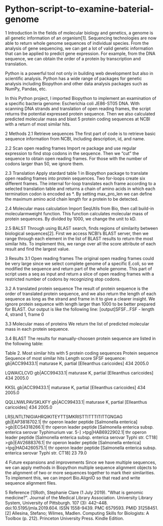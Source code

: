 # Python-script-to-examine-baterial-genome

1 Introduction
In the fields of molecular biology and genetics, a genome is all genetic information of an organism[1]. Sequencing technologies are now able to return whole genome sequences of individual species. From the analysis of gene sequencing, we can get a lot of valid genetic information that can be applied to predict gene expression. For example, from the DNA sequence, we can obtain the order of a protein by transcription and translation. 

Python is a powerful tool not only in building web development but also in scientific analysis. Python has a wide range of packages for genetic analysis including Biopython and other data analysis packages such as NumPy, Pandas, etc. 

In this Python project, I imported Biopython to implement an examination of a specific bacteria genome: Escherichia coli JE86-ST05 DNA. With scanning DNA strands and translation of open reading frames, the script returns the potential expressed protein sequence. Then we also calculated predicted molecular mass and blast 5 protein coding sequences at NCBI with a return of most similar hits.

2 Methods
2.1 Retrieve sequences
The first part of code is to retrieve basic sequence information from NCBI, including description, id, and name.

2.2 Scan open reading frames
Import re package and use regular expression to find stop codons in the sequence. Then we “cut” the sequence to obtain open reading frames. For those with the number of codons larger than 50, we ignore them.

2.3 Translation
Apply stardard table 1 in Biopython package to translate open reading frames into protein sequences. Two for-loops create six different frames. The internal for-loop translates each frame according to a selected translation table and returns a chain of amino acids in which each termination codon is encoded as *. By setting max_pro_len we can define the maximum amino acid chain length for a protein to be detected.

2.4 Molecular mass calculation
Import SeqUtils from Bio, then call build-in molecularmweight function. This function calculates molecular mass of protein sequences. By divided by 1000, we change the unit to kD.

2.5 BALST
Through using BLAST search, finds regions of similarity between biological sequences[2]. First we access NCBI’s BLAST server, then we range through each element in the list of BLAST results to return the most similar hits. To implement this, we range over all the score attribute of each result and find the largest value.

3 Results
3.1 Open reading frames
The original open reading frames could be very large since we select complete genome of a specific E.coli, so we modified the sequence and return part of the whole genome. This part of script uses a seq as input and return a slice of open reading frames with a restricted number of codons by recognizing stop codons.

3.2 A translated protein sequence
The result of protein sequence is the order of translated protein sequence, and we also return the length of each sequence as long as the strand and frame in it to give a clearer insight. We ignore protein sequence with length larger than 1000 to be better prepared for BLAST. Our output is like the following line:
[output]SFSF...FSF - length 4, strand 1, frame 0

3.3 Molecular mass of proteins
We return the list of predicted molecular mass in each protein sequence.

3.4 BLAST
The results for manually-choosen protein sequence are listed in the following table:

Table 2. Most similar hits with 5 protein coding sequences
Protein sequence	Sequence of most similar hits	Length 	score
SFSF	sequence: gb|ACC99433.1| maturase K, partial [Elleanthus caricoides]	434
	2005.0

LQWAICLCVD	gb|ACC99433.1| maturase K, partial [Elleanthus caricoides]	434
	2005.0

KKSL
	gb|ACC99433.1| maturase K, partial [Elleanthus caricoides]	434
	2005.0

QQLLNWLPAVSKLKFY	gb|ACC99433.1| maturase K, partial [Elleanthus caricoides]	434
	2005.0

LRSLNTLTNIGIAHRQIKITEYTTSMKRISTTITTTITITTGNGAG
	gb|EAP3818702.1| thr operon leader peptide [Salmonella enterica] >gb|ECS4318266.1| thr operon leader peptide [Salmonella enterica subsp. enterica serovar Typhimurium var. 5-] >tpg|HAB6922902.1| thr operon leader peptide [Salmonella enterica subsp. enterica serovar Typhi str. CT18] >gb|EAV2688376.1| thr operon leader peptide [Salmonella enterica] >tpg|HAD4260575.1| thr operon leader peptide [Salmonella enterica subsp. enterica serovar Typhi str. CT18]
	23
	79.0


4 Future expansions and improvements
Since we have multiple sequences, we can apply methods in Biopython multiple sequence alignment objects to the alignment of two or more sequences together to mark their similarities. To implement this, we can import Bio.AlignIO so that read and write sequence alignment files.

5 Reference
[1]Roth, Stephanie Clare (1 July 2019). "What is genomic medicine?". Journal of the Medical Library Association. University Library System, University of Pittsburgh. 107 (3): 442–448. doi:10.5195/jmla.2019.604. ISSN 1558-9439. PMC 6579593. PMID 31258451.
[2] Allesina, Stefano; Wilmes, Madlen. Computing Skills for Biologists: A Toolbox (p. 212). Princeton University Press. Kindle Edition.

